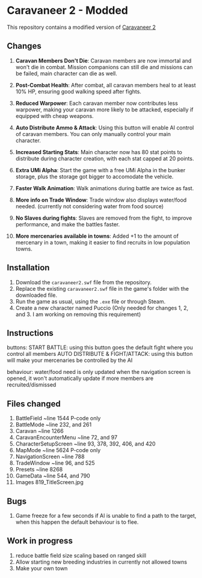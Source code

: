 # Caravaneer 2 - Modded

This repository contains a modified version of [Caravaneer 2](https://store.steampowered.com/app/1500820/Caravaneer_2/)



## Changes

1. **Caravan Members Don't Die**: Caravan members are now immortal and won't die in combat. Mission companions can still die and missions can be failed, main character can die as well.

2. **Post-Combat Health**: After combat, all caravan members heal to at least 10% HP, ensuring good walking speed after fights.

3. **Reduced Warpower**: Each caravan member now contributes less warpower, making your caravan more likely to be attacked, especially if equipped with cheap weapons.

4. **Auto Distribute Ammo & Attack**: Using this button will enable AI control of caravan members. You can only manually control your main character.

5. **Increased Starting Stats**: Main character now has 80 stat points to distribute during character creation, with each stat capped at 20 points.

6. **Extra UMi Alpha**: Start the game with a free UMi Alpha in the bunker storage, plus the storage got bigger to accomodate the vehicle.

7. **Faster Walk Animation**: Walk animations during battle are twice as fast.

8. **More info on Trade Window**: Trade window also displays water/food needed. (currently not considering water from food source)

9. **No Slaves during fights**: Slaves are removed from the fight, to improve performance, and make the battles faster.

10. **More mercenaries available in towns**: Added +1 to the amount of mercenary in a town, making it easier to find recruits in low population towns.



## Installation

1. Download the `caravaneer2.swf` file from the repository.
2. Replace the existing `caravaneer2.swf` file in the game's folder with the downloaded file.
3. Run the game as usual, using the `.exe` file or through Steam.
4. Create a new character named Puccio (Only needed for changes 1, 2, and 3. I am working on removing this requirement)



## Instructions

buttons:
	START BATTLE: using this button goes the default fight where you control all members
	AUTO DISTRIBUTE & FIGHT/ATTACK: using this button will make your mercenaries be controlled by the AI

behaviour:
	water/food need is only updated when the navigation screen is opened, it won't automatically update if more members are recruited/dismissed



## Files changed

1. BattleField				~line 1544					P-code only
2. BattleMode				~line 232, and 261
3. Caravan				~line 1266
4. CaravanEncounterMenu			~line 72, and 97
5. CharacterSetupScreen			~line 93, 378, 392, 406, and 420
6. MapMode				~line 5624					P-code only
7. NavigationScreen			~line 788
8. TradeWindow				~line 96, and 525
9. Presets				~line 8268
10. GameData				~line 544, and 790
11. Images				819_TitleScreen.jpg


## Bugs

1. Game freeze for a few seconds if AI is unable to find a path to the target, when this happen the default behaviour is to flee.



## Work in progress

1. reduce battle field size scaling based on ranged skill
2. Allow starting new breeding industries in currently not allowed towns
3. Make your own town